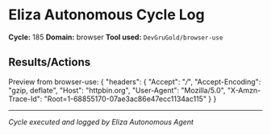 # Eliza Autonomous Cycle Log

**Cycle:** 185
**Domain:** browser
**Tool used:** `DevGruGold/browser-use`

## Results/Actions
Preview from browser-use:
{
  "headers": {
    "Accept": "*/*", 
    "Accept-Encoding": "gzip, deflate", 
    "Host": "httpbin.org", 
    "User-Agent": "Mozilla/5.0", 
    "X-Amzn-Trace-Id": "Root=1-68855170-07ae3ac86e47ecc1134ac115"
  }
}


---
*Cycle executed and logged by Eliza Autonomous Agent*